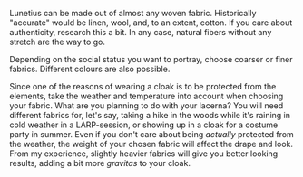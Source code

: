 Lunetius can be made out of almost any woven fabric. Historically "accurate" would be linen, wool, and, to an extent, cotton. If you care about authenticity, research this a bit. In any case, natural fibers without any stretch are the way to go.

Depending on the social status you want to portray, choose coarser or finer fabrics. Different colours are also possible.

Since one of the reasons of wearing a cloak is to be protected from the elements, take the weather and temperature into account when choosing your fabric. What are you planning to do with your lacerna? You will need different fabrics for, let's say, taking a hike in the woods while it's raining in cold weather in a LARP-session, or showing up in a cloak for a costume party in summer. Even if you don't care about being *actually* protected from the weather, the weight of your chosen fabric will affect the drape and look. From my experience, slightly heavier fabrics will give you better looking results, adding a bit more *gravitas* to your cloak.
